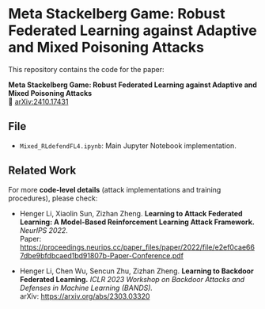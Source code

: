 # Meta Stackelberg Game: Robust Federated Learning against Adaptive and Mixed Poisoning Attacks

This repository contains the code for the paper:

**Meta Stackelberg Game: Robust Federated Learning against Adaptive and Mixed Poisoning Attacks**  
📄 [arXiv:2410.17431](https://arxiv.org/abs/2410.17431)

## File
- `Mixed_RLdefendFL4.ipynb`: Main Jupyter Notebook implementation.

## Related Work

For more **code-level details** (attack implementations and training procedures), please check:

- Henger Li, Xiaolin Sun, Zizhan Zheng. **Learning to Attack Federated Learning: A Model-Based Reinforcement Learning Attack Framework.** *NeurIPS 2022*.  
  Paper: https://proceedings.neurips.cc/paper_files/paper/2022/file/e2ef0cae667dbe9bfdbcaed1bd91807b-Paper-Conference.pdf

- Henger Li, Chen Wu, Sencun Zhu, Zizhan Zheng. **Learning to Backdoor Federated Learning.** *ICLR 2023 Workshop on Backdoor Attacks and Defenses in Machine Learning (BANDS).*  
  arXiv: https://arxiv.org/abs/2303.03320
